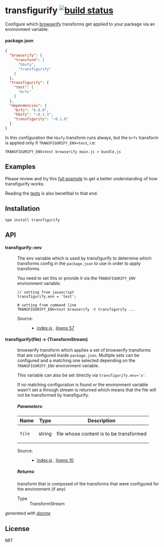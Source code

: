 # transfigurify [![build status](https://secure.travis-ci.org/thlorenz/transfigurify.png)](http://travis-ci.org/thlorenz/transfigurify)

Configure which [browserify](https://github.com/substack/node-browserify) transforms get applied to your package via an environment variable.

#### package.json

```json
{
  "browserify": {
    "transform": [
      "hbsfy",
      "transfigurify"
    ]
  },
  "transfigurify": {
    "test": [
      "brfs"
    ]
  },
  "dependencies": {
    "brfs": "0.0.9",
    "hbsfy": "~0.1.3",
    "transfigurify": "~0.1.0"
  }
}
```

In this configuration the `hbsfy` transform runs always, but the `brfs` transform is applied only if
`TRANSFIGURIFY_ENV=test`, i.e:

    TRANSFIGURIFY_ENV=test browserify main.js > bundle.js

## Examples

Please review and try this [full example](https://github.com/thlorenz/transfigurify/tree/master/example) to get a better
understanding of how transfigurify works.

Reading the [tests](https://github.com/thlorenz/transfigurify/tree/master/test) is also benefitial to that end.

## Installation

    npm install transfigurify

## API

<!-- START docme generated API please keep comment here to allow auto update -->
<!-- DON'T EDIT THIS SECTION, INSTEAD RE-RUN docme TO UPDATE -->

<div>
<div class="jsdoc-githubify">
<section>
<article>
<div class="container-overview">
<dl class="details">
</dl>
</div>
<dl>
<dt>
<h4 class="name" id="transfigurify::env"><span class="type-signature"></span>transfigurify::env<span class="type-signature"></span></h4>
</dt>
<dd>
<div class="description">
<p>The env variable which is used by transfigurify to determine which transforms config in the <code>package.json</code> to use
in order to apply transforms.</p>
<p>You need to set this or provide it via the <code>TRANSFIGURIFY_ENV</code> environment variable.</p>
<pre><code class="lang-js">// setting from javascript
transfigurify.env = 'test';</code></pre>
<pre><code class="lang-sh"># setting from command line
TRANSFIGURIFY_ENV=test browserify -t transfigurify ...</code></pre>
</div>
<dl class="details">
<dt class="tag-source">Source:</dt>
<dd class="tag-source"><ul class="dummy">
<li>
<a href="https://github.com/thlorenz/transfigurify/blob/master/index.js">index.js</a>
<span>, </span>
<a href="https://github.com/thlorenz/transfigurify/blob/master/index.js#L57">lineno 57</a>
</li>
</ul></dd>
</dl>
</dd>
</dl>
<dl>
<dt>
<h4 class="name" id="transfigurify"><span class="type-signature"></span>transfigurify<span class="signature">(file)</span><span class="type-signature"> &rarr; {TransformStream}</span></h4>
</dt>
<dd>
<div class="description">
<p>browserify transform which applies a set of browserify transforms that are configured inside <code>package.json</code>.
Multiple sets can be configured and a matching one selected depending on the <code>TRANSFIGURIFY_ENV</code> environment variable.</p>
<p>This variable can also be set directly via <code>transfigurify.env='x'</code>.</p>
<p>If no matching configuration is found or the environment variable wasn't set a through stream is returned which
means that the file will not be transformed by transfigurify.</p>
</div>
<h5>Parameters:</h5>
<table class="params">
<thead>
<tr>
<th>Name</th>
<th>Type</th>
<th class="last">Description</th>
</tr>
</thead>
<tbody>
<tr>
<td class="name"><code>file</code></td>
<td class="type">
<span class="param-type">string</span>
</td>
<td class="description last"><p>file whose content is to be transformed</p></td>
</tr>
</tbody>
</table>
<dl class="details">
<dt class="tag-source">Source:</dt>
<dd class="tag-source"><ul class="dummy">
<li>
<a href="https://github.com/thlorenz/transfigurify/blob/master/index.js">index.js</a>
<span>, </span>
<a href="https://github.com/thlorenz/transfigurify/blob/master/index.js#L10">lineno 10</a>
</li>
</ul></dd>
</dl>
<h5>Returns:</h5>
<div class="param-desc">
<p>transform that is composed of the transforms that were configured for the environment (if any)</p>
</div>
<dl>
<dt>
Type
</dt>
<dd>
<span class="param-type">TransformStream</span>
</dd>
</dl>
</dd>
</dl>
</article>
</section>
</div>

*generated with [docme](https://github.com/thlorenz/docme)*
</div>
<!-- END docme generated API please keep comment here to allow auto update -->

## License

MIT
